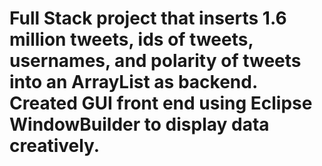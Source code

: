 # Full Stack project that inserts 1.6 million tweets, ids of tweets, usernames, and polarity of tweets into an ArrayList as backend. Created GUI front end using Eclipse WindowBuilder to display data creatively. 
